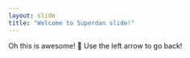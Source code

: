 ```yaml
---
layout: slide
title: "Welcome to Superdan slide!"
---
```

Oh this is awesome! :tada:
Use the left arrow to go back!
